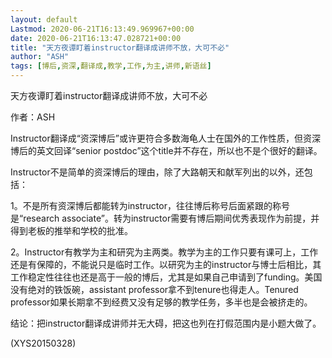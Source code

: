 ```yaml
---
layout: default
Lastmod: 2020-06-21T16:13:49.969967+00:00
date: 2020-06-21T16:13:47.028721+00:00
title: "天方夜谭盯着instructor翻译成讲师不放，大可不必"
author: "ASH"
tags: [博后,资深,翻译成,教学,工作,为主,讲师,新语丝]
---
```


天方夜谭盯着instructor翻译成讲师不放，大可不必

作者：ASH

Instructor翻译成“资深博后”或许更符合多数海龟人士在国外的工作性质，但资深博后的英文回译“senior postdoc”这个title并不存在，所以也不是个很好的翻译。

Instructor不是简单的资深博后的理由，除了大路朝天和献军列出的以外，还包括：

1。不是所有资深博后都能转为instructor，往往博后称号后面紧跟的称号是“research associate”。转为instructor需要有博后期间优秀表现作为前提，并得到老板的推举和学校的批准。

2。Instructor有教学为主和研究为主两类。教学为主的工作只要有课可上，工作还是有保障的，不能说只是临时工作。以研究为主的instructor与博士后相比，其工作稳定性往往也还是高于一般的博后，尤其是如果自己申请到了funding。美国没有绝对的铁饭碗，assistant professor拿不到tenure也得走人。Tenured professor如果长期拿不到经费又没有足够的教学任务，多半也是会被挤走的。

结论：把instructor翻译成讲师并无大碍，把这也列在打假范围内是小题大做了。

(XYS20150328)

